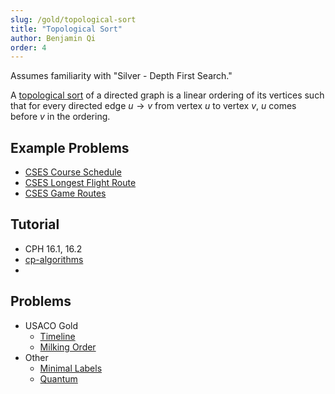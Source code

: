 ```yaml
---
slug: /gold/topological-sort
title: "Topological Sort"
author: Benjamin Qi
order: 4
---
```


Assumes familiarity with "Silver - Depth First Search." 

A [topological sort](https://en.wikipedia.org/wiki/Topological_sorting) of a directed graph is a linear ordering of its vertices such that for every directed edge $u\to v$ from vertex $u$ to vertex $v$, $u$ comes before $v$ in the ordering. 

<!-- END DESCRIPTION -->

## Example Problems

 - [CSES Course Schedule](https://cses.fi/problemset/task/1679)
 - [CSES Longest Flight Route](https://cses.fi/problemset/task/1680)
 - [CSES Game Routes](https://cses.fi/problemset/task/1681)

## Tutorial

 - CPH 16.1, 16.2
 - [cp-algorithms](https://cp-algorithms.com/graph/topological-sort.html)
 - 

## Problems

 - USACO Gold
   - [Timeline](http://www.usaco.org/index.php?page=viewproblem2&cpid=1017)
   - [Milking Order](http://www.usaco.org/index.php?page=viewproblem2&cpid=838)
 - Other
   - [Minimal Labels](http://codeforces.com/contest/825/problem/E) [](53)
   - [Quantum](https://open.kattis.com/contests/acpc17open/problems/quantumsuperposition) [](84)
